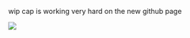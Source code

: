 wip
cap is working very hard on the new github page

<img src="https://static.wikia.nocookie.net/cookierunkingdom/images/b/b9/Cookie0575-pickax.gif/revision/latest?cb=20230401012037">
